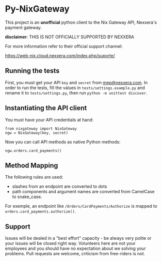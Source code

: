 Py-NixGateway
=============

This project is an **unofficial** python client to the Nix Gateway API, 
Nexxera's payment gateway.

**disclaimer**: THIS IS NOT OFFICIALLY SUPPORTED BY NEXXERA

For more information refer to their official support channel: 

https://web-nix.cloud.nexxera.com/index.php/suporte/


Running the tests
-----------------

First, you must get your API `key` and `secret` from mep@nexxera.com. 
In order to run the tests, fill the values in `tests/settings.example.py`
and rename it to `tests/settings.py`, then run `python -m unittest discover`.


Instantiating the API client
----------------------------

You must have your API credentials at hand:

    from nixgateway import NixGateway
    ngw = NixGateway(key, secret)
     
Now you can call API methods as native Python methods:

    ngw.orders.card_payments()

Method Mapping
--------------

The following rules are used:

  * slashes from an endpoint are converted to dots
  * path components and argument names are converted from CamelCase to snake_case. 

For exemple, an endpoint like `/Orders/CardPayments/Authorize` is mapped
to `orders.card_payments.authorize()`. 


Support
-------

Issues will be dealed in a "best effort" capacity - be always very 
polite or your issues will be closed right way. Volunteers here are not
your employees and you should have no expectation about we solving 
your problems. Pull requests are welcome, criticism from free-riders 
is not.
 





